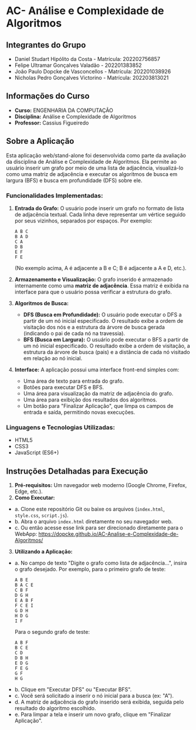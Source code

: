 # AC- Análise e Complexidade de Algoritmos

## Integrantes do Grupo

- Daniel Studart Hipólito da Costa - Matrícula: 202202756857
- Felipe Ultramar Gonçalves Valadão - 202201383852
- João Paulo Dopcke de Vasconcellos - Matrícula: 202201038926
- Nicholas Pedro Gonçalves Victorino - Matrícula: 202203813021

## Informações do Curso

- **Curso:** ENGENHARIA DA COMPUTAÇÃO
- **Disciplina:** Análise e Complexidade de Algoritmos
- **Professor:** Cassius Figueiredo 
## Sobre a Aplicação

Esta aplicação web/stand-alone foi desenvolvida como parte da avaliação da disciplina de Análise e Complexidade de Algoritmos. Ela permite ao usuário inserir um grafo por meio de uma lista de adjacência, visualizá-lo como uma matriz de adjacência e executar os algoritmos de busca em largura (BFS) e busca em profundidade (DFS) sobre ele.

### Funcionalidades Implementadas:

1.  **Entrada do Grafo:** O usuário pode inserir um grafo no formato de lista de adjacência textual. Cada linha deve representar um vértice seguido por seus vizinhos, separados por espaços. Por exemplo:
    ```
    A B C
    B A D
    C A
    D B
    E F
    F E
    ```
    (No exemplo acima, A é adjacente a B e C; B é adjacente a A e D, etc.).

2.  **Armazenamento e Visualização:** O grafo inserido é armazenado internamente como uma **matriz de adjacência**. Essa matriz é exibida na interface para que o usuário possa verificar a estrutura do grafo.

3.  **Algoritmos de Busca:**
    * **DFS (Busca em Profundidade):** O usuário pode executar o DFS a partir de um nó inicial especificado. O resultado exibe a ordem de visitação dos nós e a estrutura da árvore de busca gerada (indicando o pai de cada nó na travessia).
    * **BFS (Busca em Largura):** O usuário pode executar o BFS a partir de um nó inicial especificado. O resultado exibe a ordem de visitação, a estrutura da árvore de busca (pais) e a distância de cada nó visitado em relação ao nó inicial.

4.  **Interface:** A aplicação possui uma interface front-end simples com:
    * Uma área de texto para entrada do grafo.
    * Botões para executar DFS e BFS.
    * Uma área para visualização da matriz de adjacência do grafo.
    * Uma área para exibição dos resultados dos algoritmos.
    * Um botão para "Finalizar Aplicação", que limpa os campos de entrada e saída, permitindo novas execuções.

### Linguagens e Tecnologias Utilizadas:

- HTML5
- CSS3
- JavaScript (ES6+)

## Instruções Detalhadas para Execução

1.  **Pré-requisitos:** Um navegador web moderno (Google Chrome, Firefox, Edge, etc.).
2.  **Como Executar:**
   - a. Clone este repositório Git ou baixe os arquivos (`index.html`, `style.css`, `script.js`).
   - b. Abra o arquivo `index.html` diretamente no seu navegador web.
   - c. Ou então acesse esse link para ser direcionado diretamente para o WebApp: https://dopcke.github.io/AC-Analise-e-Complexidade-de-Algoritmos/
3.  **Utilizando a Aplicação:**
   - a. No campo de texto "Digite o grafo como lista de adjacência...", insira o grafo desejado. Por exemplo, para o primeiro grafo de teste:
       ```
       A B E
       B A C E
       C B F
       D G H
       E A B F
       F C E I
       G D H
       H D G
       I F
       ```
       Para o segundo grafo de teste:
       ```
       A B F
       B C E
       C D 
       D B H
       E D G
       F E G 
       G F
       H G
       ```
   - b. Clique em "Executar DFS" ou "Executar BFS".
   - c. Você será solicitado a inserir o nó inicial para a busca (ex: "A").
   - d. A matriz de adjacência do grafo inserido será exibida, seguida pelo resultado do algoritmo escolhido.
   - e. Para limpar a tela e inserir um novo grafo, clique em "Finalizar Aplicação".
